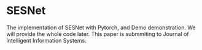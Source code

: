 # SESNet
The implementation of SESNet with Pytorch, and Demo demonstration.
We will provide the whole code later.
This paper is submmiting to Journal of Intelligent Information Systems.
